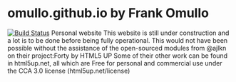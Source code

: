 # omullo.github.io by Frank Omullo
[![Build Status](https://travis-ci.org/travis-ci/travis-web.svg?branch=greenkeeper%2Fember-cli-3.8.0)](https://travis-ci.org/travis-ci/travis-web)
Personal website
This website is still under construction and a lot is to be done before being fully operational.
This would not have been possible without the assistance of the open-sourced modules from @ajlkn on their project:Forty by HTML5 UP
Some of their other work can be found in html5up.net, all which are Free for personal and commercial use under the CCA 3.0 license (html5up.net/license)
